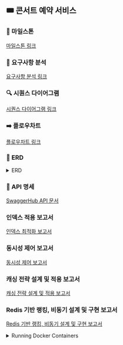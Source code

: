 ## 🎟 콘서트 예약 서비스

### 📅 마일스톤

[마일스톤 링크](https://github.com/users/uuununew/projects/3/views/4)

### 💭 요구사항 분석
[요구사항 분석 링크](./docs/REQUIREMENTS.md)

### 🔍 시퀀스 다이어그램
[시퀀스 다이어그램 링크](./docs/SEQUENCE.md)

### ➡️ 플로우차트
[플로우차트 링크](./docs/FLOWCHART.md)

### 🔗 ERD
<details>
<summary>ERD</summary>
<div markdown="1">

![ERD 다이어그램](./docs/images/erd.png)

</div>
</details>

### 📝 API 명세
[SwaggerHub API 문서](https://app.swaggerhub.com/apis-docs/yujinlim-bf9/concert_system_api/v1.0.0#/)


### 인덱스 적용 보고서
[인덱스 최적화 보고서](https://sunrise-sunfish-45d.notion.site/DB-1d7cc24e980180fe948ac908e6ea12be?pvs=4)


### 동시성 제어 보고서
[동시성 제어 보고서](https://sunrise-sunfish-45d.notion.site/1decc24e9801802389cac505382fa35f?pvs=4)


### 캐싱 전략 설계 및 적용 보고서
[캐싱 전략 설계 및 적용 보고서](https://sunrise-sunfish-45d.notion.site/1edcc24e980180768447f07faf7f9f06?pvs=4)


### Redis 기반 랭킹, 비동기 설계 및 구현 보고서
[Redis 기반 랭킹, 비동기 설계 및 구현 보고서](https://uuununew.notion.site/Redis-1f4cc24e980180309dcdf69539090fbd?pvs=4)












<details>
<summary>Running Docker Containers</summary>
<div markdown="1">

#### Running Docker Containers
`local` profile 로 실행하기 위하여 인프라가 설정되어 있는 Docker 컨테이너를 실행해주셔야 합니다.
```bash
docker-compose up -d
```

</div>
</details>